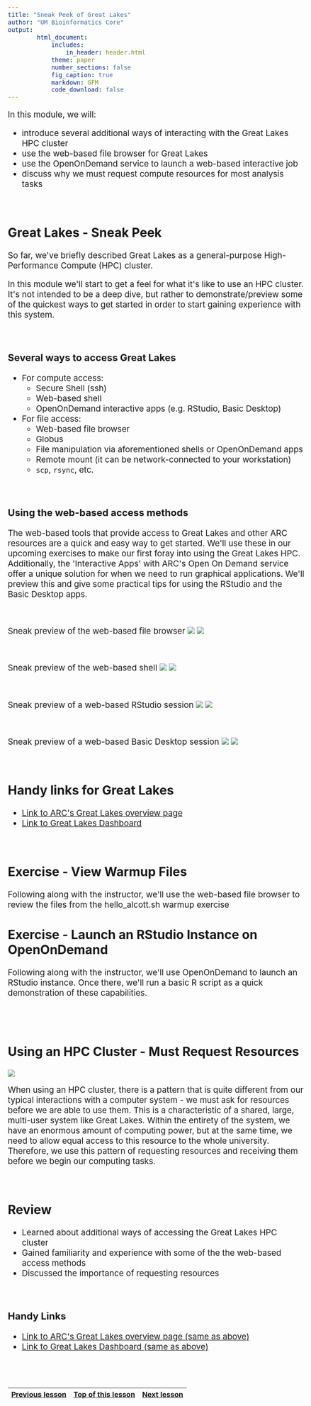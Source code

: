 ```yaml
---
title: "Sneak Peek of Great Lakes"
author: "UM Bioinformatics Core"
output:
        html_document:
            includes:
                in_header: header.html
            theme: paper
            number_sections: false
            fig_caption: true
            markdown: GFM
            code_download: false
---
```

<style type="text/css">
body{ /* Normal  */
      font-size: 14pt;
  }
pre {
  font-size: 12pt
}
</style>

In this module, we will:

* introduce several additional ways of interacting with the Great Lakes HPC cluster
* use the web-based file browser for Great Lakes
* use the OpenOnDemand service to launch a web-based interactive job
* discuss why we must request compute resources for most analysis tasks

<br>

## Great Lakes - Sneak Peek

So far, we've briefly described Great Lakes as a general-purpose High-Performance Compute (HPC) cluster. 

In this module we'll start to get a feel for what it's like to use an HPC cluster. It's not intended to be a deep dive, but rather to demonstrate/preview some of the quickest ways to get started in order to start gaining experience with this system.

<br>

### Several ways to access Great Lakes

- For compute access:
    - Secure Shell (ssh)
    - Web-based shell
    - OpenOnDemand interactive apps (e.g. RStudio, Basic Desktop)
- For file access:
    - Web-based file browser
    - Globus
    - File manipulation via aforementioned shells or OpenOnDemand apps
    - Remote mount (it can be network-connected to your workstation)
    - `scp`, `rsync`, etc.

<br>

### Using the web-based access methods

The web-based tools that provide access to Great Lakes and other ARC resources are a quick and easy way to get started. We'll use these in our upcoming exercises to make our first foray into using the Great Lakes HPC. Additionally, the 'Interactive Apps' with ARC's Open On Demand service offer a unique solution for when we need to run graphical applications. We'll preview this and give some practical tips for using the RStudio and the Basic Desktop apps.

<br>

Sneak preview of the web-based file browser
![](images/Module03a_accessing_web_based_file_browser.png)
![](images/Module03a_preview_web_based_file_browser.png)

<br>

Sneak preview of the web-based shell
![](images/Module03a_accessing_web_based_shell.png)
![](images/Module03a_preview_web_based_shell.png)

<br>

Sneak preview of a web-based RStudio session
![](images/Module03a_accessing_interactive_rstudio.png)
![](images/Module03a_preview_interactive_rstudio.png)

<br>

Sneak preview of a web-based Basic Desktop session
![](images/Module03a_accessing_interactive_basic_desktop.png)
![](images/Module03a_preview_interactive_basic_desktop.png)

<br>

## Handy links for Great Lakes

- [Link to ARC's Great Lakes overview page](https://its.umich.edu/advanced-research-computing/high-performance-computing/great-lakes)
- [Link to Great Lakes Dashboard](https://greatlakes.arc-ts.umich.edu)

<br>

## Exercise - View Warmup Files

Following along with the instructor, we'll use the web-based file browser to review the files from the hello_alcott.sh warmup exercise

## Exercise - Launch an RStudio Instance on OpenOnDemand

Following along with the instructor, we'll use OpenOnDemand to launch an RStudio instance. Once there, we'll run a basic R script as a quick demonstration of these capabilities.

<br>
<br>

## Using an HPC Cluster - Must Request Resources

![](images/Module03a_ask_for_resources.png)

When using an HPC cluster, there is a pattern that is quite different from our typical interactions with a computer system - we must ask for resources before we are able to use them. This is a characteristic of a shared, large, multi-user system like Great Lakes. Within the entirety of the system, we have an enormous amount of computing power, but at the same time, we need to allow equal access to this resource to the whole university. Therefore, we use this pattern of requesting resources and receiving them before we begin our computing tasks.

<br>

## Review

- Learned about additional ways of accessing the Great Lakes HPC cluster
- Gained familiarity and experience with some of the the web-based access methods
- Discussed the importance of requesting resources

<br>

### Handy Links

- [Link to ARC's Great Lakes overview page (same as above)](https://its.umich.edu/advanced-research-computing/high-performance-computing/great-lakes)
- [Link to Great Lakes Dashboard (same as above)](https://greatlakes.arc-ts.umich.edu)

<br>
<br>


| [Previous lesson](Module_overview_and_warmup.html) | [Top of this lesson](#top) | [Next lesson](Module_data_priorities_analysis_setup.html) |
| :--- | :----: | ---: |
